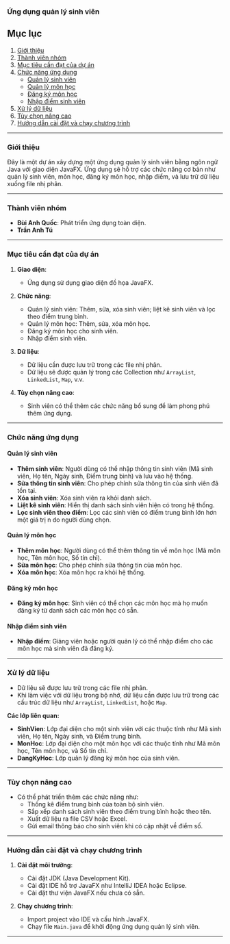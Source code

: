 ### **Ứng dụng quản lý sinh viên**

## **Mục lục**
1. [Giới thiệu](#giới-thiệu)
2. [Thành viên nhóm](#thành-viên-nhóm)
3. [Mục tiêu cần đạt của dự án](#mục-tiêu-cần-đạt-của-dự-án)
4. [Chức năng ứng dụng](#chức-năng-ứng-dụng)
   - [Quản lý sinh viên](#quản-lý-sinh-viên)
   - [Quản lý môn học](#quản-lý-môn-học)
   - [Đăng ký môn học](#đăng-ký-môn-học)
   - [Nhập điểm sinh viên](#nhập-điểm-sinh-viên)
5. [Xử lý dữ liệu](#xử-lý-dữ-liệu)
6. [Tùy chọn nâng cao](#tùy-chọn-nâng-cao)
7. [Hướng dẫn cài đặt và chạy chương trình](#hướng-dẫn-cài-đặt-và-chạy-chương-trình)

---

### **Giới thiệu**
Đây là một dự án xây dựng một ứng dụng quản lý sinh viên bằng ngôn ngữ Java với giao diện JavaFX. Ứng dụng sẽ hỗ trợ các chức năng cơ bản như quản lý sinh viên, môn học, đăng ký môn học, nhập điểm, và lưu trữ dữ liệu xuống file nhị phân.

---

### **Thành viên nhóm**
   - **Bùi Anh Quốc**: Phát triển ứng dụng toàn diện.
   - **Trần Anh Tú**

---

### **Mục tiêu cần đạt của dự án**

1. **Giao diện**: 
   - Ứng dụng sử dụng giao diện đồ họa JavaFX.
  
2. **Chức năng**:
   - Quản lý sinh viên: Thêm, sửa, xóa sinh viên; liệt kê sinh viên và lọc theo điểm trung bình.
   - Quản lý môn học: Thêm, sửa, xóa môn học.
   - Đăng ký môn học cho sinh viên.
   - Nhập điểm sinh viên.

3. **Dữ liệu**: 
   - Dữ liệu cần được lưu trữ trong các file nhị phân.
   - Dữ liệu sẽ được quản lý trong các Collection như `ArrayList`, `LinkedList`, `Map`, v.v.

4. **Tùy chọn nâng cao**:
   - Sinh viên có thể thêm các chức năng bổ sung để làm phong phú thêm ứng dụng.

---

### **Chức năng ứng dụng**

#### **Quản lý sinh viên**
- **Thêm sinh viên**: Người dùng có thể nhập thông tin sinh viên (Mã sinh viên, Họ tên, Ngày sinh, Điểm trung bình) và lưu vào hệ thống.
- **Sửa thông tin sinh viên**: Cho phép chỉnh sửa thông tin của sinh viên đã tồn tại.
- **Xóa sinh viên**: Xóa sinh viên ra khỏi danh sách.
- **Liệt kê sinh viên**: Hiển thị danh sách sinh viên hiện có trong hệ thống.
- **Lọc sinh viên theo điểm**: Lọc các sinh viên có điểm trung bình lớn hơn một giá trị n do người dùng chọn.

#### **Quản lý môn học**
- **Thêm môn học**: Người dùng có thể thêm thông tin về môn học (Mã môn học, Tên môn học, Số tín chỉ).
- **Sửa môn học**: Cho phép chỉnh sửa thông tin của môn học.
- **Xóa môn học**: Xóa môn học ra khỏi hệ thống.

#### **Đăng ký môn học**
- **Đăng ký môn học**: Sinh viên có thể chọn các môn học mà họ muốn đăng ký từ danh sách các môn học có sẵn.

#### **Nhập điểm sinh viên**
- **Nhập điểm**: Giảng viên hoặc người quản lý có thể nhập điểm cho các môn học mà sinh viên đã đăng ký.

---

### **Xử lý dữ liệu**

- Dữ liệu sẽ được lưu trữ trong các file nhị phân.
- Khi làm việc với dữ liệu trong bộ nhớ, dữ liệu cần được lưu trữ trong các cấu trúc dữ liệu như `ArrayList`, `LinkedList`, hoặc `Map`.

**Các lớp liên quan:**
- **SinhVien**: Lớp đại diện cho một sinh viên với các thuộc tính như Mã sinh viên, Họ tên, Ngày sinh, và Điểm trung bình.
- **MonHoc**: Lớp đại diện cho một môn học với các thuộc tính như Mã môn học, Tên môn học, và Số tín chỉ.
- **DangKyHoc**: Lớp quản lý đăng ký môn học của sinh viên.

---

### **Tùy chọn nâng cao**

- Có thể phát triển thêm các chức năng như:
  - Thống kê điểm trung bình của toàn bộ sinh viên.
  - Sắp xếp danh sách sinh viên theo điểm trung bình hoặc theo tên.
  - Xuất dữ liệu ra file CSV hoặc Excel.
  - Gửi email thông báo cho sinh viên khi có cập nhật về điểm số.

---

### **Hướng dẫn cài đặt và chạy chương trình**

1. **Cài đặt môi trường**:
   - Cài đặt JDK (Java Development Kit).
   - Cài đặt IDE hỗ trợ JavaFX như IntelliJ IDEA hoặc Eclipse.
   - Cài đặt thư viện JavaFX nếu chưa có sẵn.

2. **Chạy chương trình**:
   - Import project vào IDE và cấu hình JavaFX.
   - Chạy file `Main.java` để khởi động ứng dụng quản lý sinh viên.

---
